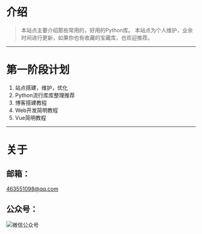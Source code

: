 # 介绍

> 本站点主要介绍那些常用的，好用的Python库。
> 本站点为个人维护，业余时间进行更新，如果你也有收藏的宝藏库，也欢迎推荐。

---

# 第一阶段计划

1. 站点搭建，维护，优化
2. Python流行库库整理推荐
3. 博客搭建教程
4. Web开发简明教程
5. Vue简明教程

---

# 关于

## 邮箱：

<463551098@qq.com>

## 公众号：

![微信公众号](https://images.cnblogs.com/cnblogs_com/phyger/1864462/o_201016034153qrcode_for_gh_8f86fc2ac31a_258.jpg)

